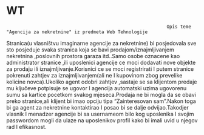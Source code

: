 # WT
                                                               Opis teme "Agencija za nekretnine" iz predmeta Web Tehnologije



Stranica(u vlasništvu imaginarne agencije za nekretnine) bi posjedovala sve sto posjeduje svaka stranica koja se bavi prodajom/iznajmljivanjem nekretnina ,poslovnih prostora garaza itd..Samo osobe  oznacene kao  administrator stranice ,ili uposlenici agencije ce moci dodavati nove objekte za prodaju ili iznajmljivanje.Korisnici ce se moci registrirati I putem stranice pokrenuti zahtjev za iznajmljivanjem(ali ne I kupovinom zbog prevelike kolicine novca).Ukoliko agent odobri zahtjev ,sastaje se sa klijentom predaje mu ključeve potpisuje se ugovor I agencija automatski uzima ugovorenu sumu sa kartice pocetkom svakog mjeseca.Prodaja ne bi mogla da se obavi preko stranice,ali klijent bi imao opciju tipa “Zainteresovan sam”.Nakon toga bi ga agent za nekretnine kontaktirao I posao bi se dalje odvijao.Takodjer vlasnik  I menadzer agencije bi sa usernameom bilo kog uposlenika I svojim passwordom mogli da ulaze na uposlenikov profil kako bi imali uvid u njegov rad I efikasnost.
